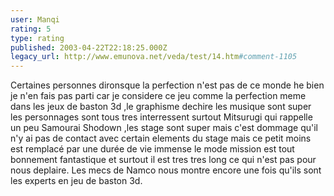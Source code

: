 ```yaml
---
user: Manqi
rating: 5
type: rating
published: 2003-04-22T22:18:25.000Z
legacy_url: http://www.emunova.net/veda/test/14.htm#comment-1105
---
```

Certaines personnes dironsque la perfection n'est pas de ce monde he bien je n'en fais pas parti car je considere ce jeu comme la perfection meme dans les jeux de baston 3d ,le graphisme dechire les musique sont super les personnages sont tous tres interressent surtout Mitsurugi qui rappelle un peu Samourai Shodown ,les stage sont super mais c'est dommage qu'il n'y ai pas de contact avec certain elements du stage mais ce petit moins est remplacé par une durée de vie immense le mode mission est tout bonnement fantastique et surtout il est tres tres long ce qui n'est pas pour nous deplaire.
Les mecs de Namco nous montre encore une fois qu'ils sont les experts en jeu de baston 3d.